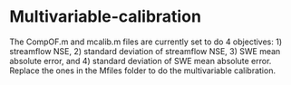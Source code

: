 # Multivariable-calibration

The CompOF.m and mcalib.m files are currently set to do 4 objectives: 1) streamflow NSE, 2) standard deviation
of streamflow NSE, 3) SWE mean absolute error, and 4) standard deviation of SWE mean absolute error. Replace
the ones in the Mfiles folder to do the multivariable calibration.
